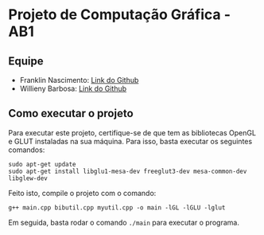 # Projeto de Computação Gráfica - AB1

## Equipe

- Franklin Nascimento: [Link do Github](https://github.com/WaddFranklin)
- Willieny Barbosa: [Link do Github](https://github.com/willieny)

## Como executar o projeto

Para executar este projeto, certifique-se de que tem as bibliotecas OpenGL e GLUT instaladas na sua máquina. Para isso, basta executar os seguintes comandos:

```shell
sudo apt-get update
sudo apt-get install libglu1-mesa-dev freeglut3-dev mesa-common-dev libglew-dev
```

Feito isto, compile o projeto com o comando:

```shell
g++ main.cpp bibutil.cpp myutil.cpp -o main -lGL -lGLU -lglut
```

Em seguida, basta rodar o comando `./main` para executar o programa.